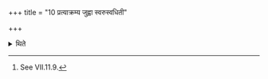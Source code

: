 +++
title = "10 प्रत्याक्रम्य जुह्वा स्वरुस्वधिती"

+++

<details><summary>थिते</summary>

10. Having stepped back he (the Adhvaryu) anoints the Svaru[^1] and knife by means of the (ghee sticking to the) Juhū( ladle).  


[^1]: See VII.11.9.
</details>
